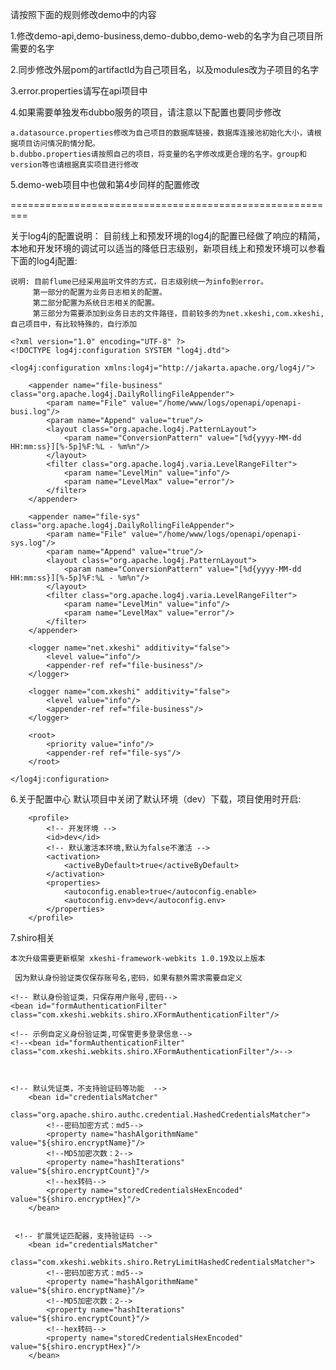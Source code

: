 请按照下面的规则修改demo中的内容

1.修改demo-api,demo-business,demo-dubbo,demo-web的名字为自己项目所需要的名字

2.同步修改外层pom的artifactId为自己项目名，以及modules改为子项目的名字

3.error.properties请写在api项目中

4.如果需要单独发布dubbo服务的项目，请注意以下配置也要同步修改

    a.datasource.properties修改为自己项目的数据库链接，数据库连接池初始化大小，请根据项目访问情况酌情分配。
    b.dubbo.properties请按照自己的项目，将变量的名字修改成更合理的名字。group和version等也请根据真实项目进行修改

5.demo-web项目中也做和第4步同样的配置修改

=========================================================

关于log4j的配置说明：
    目前线上和预发环境的log4j的配置已经做了响应的精简，本地和开发环境的调试可以适当的降低日志级别，新项目线上和预发环境可以参看下面的log4j配置:

    说明: 目前flume已经采用监听文件的方式，日志级别统一为info到error。
         第一部分的配置为业务日志相关的配置。
         第二部分配置为系统日志相关的配置。
         第三部分为需要添加到业务日志的文件路径，目前较多的为net.xkeshi,com.xkeshi,自己项目中，有比较特殊的，自行添加

    <?xml version="1.0" encoding="UTF-8" ?>
    <!DOCTYPE log4j:configuration SYSTEM "log4j.dtd">

    <log4j:configuration xmlns:log4j="http://jakarta.apache.org/log4j/">

        <appender name="file-business" class="org.apache.log4j.DailyRollingFileAppender">
            <param name="File" value="/home/www/logs/openapi/openapi-busi.log"/>
            <param name="Append" value="true"/>
            <layout class="org.apache.log4j.PatternLayout">
                <param name="ConversionPattern" value="[%d{yyyy-MM-dd HH:mm:ss}][%-5p]%F:%L - %m%n"/>
            </layout>
            <filter class="org.apache.log4j.varia.LevelRangeFilter">
                <param name="LevelMin" value="info"/>
                <param name="LevelMax" value="error"/>
            </filter>
        </appender>

        <appender name="file-sys" class="org.apache.log4j.DailyRollingFileAppender">
            <param name="File" value="/home/www/logs/openapi/openapi-sys.log"/>
            <param name="Append" value="true"/>
            <layout class="org.apache.log4j.PatternLayout">
                <param name="ConversionPattern" value="[%d{yyyy-MM-dd HH:mm:ss}][%-5p]%F:%L - %m%n"/>
            </layout>
            <filter class="org.apache.log4j.varia.LevelRangeFilter">
                <param name="LevelMin" value="info"/>
                <param name="LevelMax" value="error"/>
            </filter>
        </appender>

        <logger name="net.xkeshi" additivity="false">
            <level value="info"/>
            <appender-ref ref="file-business"/>
        </logger>

        <logger name="com.xkeshi" additivity="false">
            <level value="info"/>
            <appender-ref ref="file-business"/>
        </logger>

        <root>
            <priority value="info"/>
            <appender-ref ref="file-sys"/>
        </root>

    </log4j:configuration>



6.关于配置中心
默认项目中关闭了默认环境（dev）下载，项目使用时开启:

        <profile>
            <!-- 开发环境 -->
            <id>dev</id>
            <!-- 默认激活本环境,默认为false不激活 -->
            <activation>
                <activeByDefault>true</activeByDefault>
            </activation>
            <properties>
                <autoconfig.enable>true</autoconfig.enable>
                <autoconfig.env>dev</autoconfig.env>
            </properties>
        </profile>


7.shiro相关

    本次升级需要更新框架 xkeshi-framework-webkits 1.0.19及以上版本

     因为默认身份验证类仅保存账号名,密码，如果有额外需求需要自定义

    <!-- 默认身份验证类，只保存用户账号,密码-->
    <bean id="formAuthenticationFilter" class="com.xkeshi.webkits.shiro.XFormAuthenticationFilter"/>

    <!-- 示例自定义身份验证类,可保管更多登录信息-->
    <!--<bean id="formAuthenticationFilter" class="com.xkeshi.webkits.shiro.XFormAuthenticationFilter"/>-->



    <!-- 默认凭证类，不支持验证码等功能  -->
        <bean id="credentialsMatcher"
              class="org.apache.shiro.authc.credential.HashedCredentialsMatcher">
            <!--密码加密方式：md5-->
            <property name="hashAlgorithmName" value="${shiro.encryptName}"/>
            <!--MD5加密次数：2-->
            <property name="hashIterations" value="${shiro.encryptCount}"/>
            <!--hex转码-->
            <property name="storedCredentialsHexEncoded" value="${shiro.encryptHex}"/>
        </bean>


     <!-- 扩展凭证匹配器，支持验证码 -->
        <bean id="credentialsMatcher"
              class="com.xkeshi.webkits.shiro.RetryLimitHashedCredentialsMatcher">
            <!--密码加密方式：md5-->
            <property name="hashAlgorithmName" value="${shiro.encryptName}"/>
            <!--MD5加密次数：2-->
            <property name="hashIterations" value="${shiro.encryptCount}"/>
            <!--hex转码-->
            <property name="storedCredentialsHexEncoded" value="${shiro.encryptHex}"/>
        </bean>